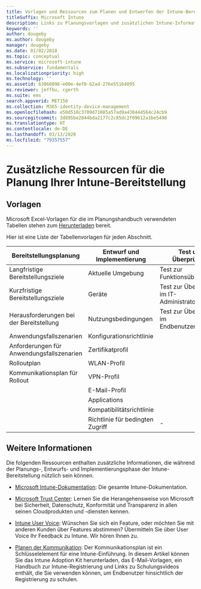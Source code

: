 ```yaml
---
title: Vorlagen und Ressourcen zum Planen und Entwerfen der Intune-Bereitstellung
titleSuffix: Microsoft Intune
description: Links zu Planungsvorlagen und zusätzlichen Intune-Informationen, die während der Planung und Realisierung der Microsoft Intune-Bereitstellung nützlich sein können.
keywords: ''
author: dougeby
ms.author: dougeby
manager: dougeby
ms.date: 01/02/2018
ms.topic: conceptual
ms.service: microsoft-intune
ms.subservice: fundamentals
ms.localizationpriority: high
ms.technology: ''
ms.assetid: 63060896-e00e-4ef0-b2ad-276e55164895
ms.reviewer: jeffbu, cgerth
ms.suite: ems
search.appverid: MET150
ms.collection: M365-identity-device-management
ms.openlocfilehash: e50d518c3709d71085a57ad9a430444564c24cb9
ms.sourcegitcommit: 3d895be2844bda2177c2c85dc2f09612a1be5490
ms.translationtype: HT
ms.contentlocale: de-DE
ms.lasthandoff: 03/13/2020
ms.locfileid: "79357557"
---
```

# <a name="additional-resources-for-planning-your-intune-deployment"></a>Zusätzliche Ressourcen für die Planung Ihrer Intune-Bereitstellung

## <a name="templates"></a>Vorlagen

Microsoft Excel-Vorlagen für die im Planungshandbuch verwendeten Tabellen stehen zum [Herunterladen](https://gallery.technet.microsoft.com/Intune-deployment-planning-fae156c2?redir=0) bereit.

Hier ist eine Liste der Tabellenvorlagen für jeden Abschnitt.

|Bereitstellungsplanung  |Entwurf und Implementierung   |Test und Überprüfung |
|-----|----- |------|
| Langfristige Bereitstellungsziele |Aktuelle Umgebung|Test zur Funktionsüberprüfung|
| Kurzfristige Bereitstellungsziele |Geräte|Test zur Überprüfung im IT-Administratorszenario|
| Herausforderungen bei der Bereitstellung |Nutzungsbedingungen|Test zur Überprüfung im Endbenutzerszenario|
| Anwendungsfallszenarien |Konfigurationsrichtlinie| |
| Anforderungen für Anwendungsfallszenarien |Zertifikatprofil| |
| Rolloutplan |WLAN-Profil| |
| Kommunikationsplan für Rollout|VPN-Profil| |
| |  E-Mail-Profil | |
| | Applications | |
| | Kompatibilitätsrichtlinie | |
| | Richtlinie für bedingten Zugriff|-|

## <a name="further-reading"></a>Weitere Informationen

Die folgenden Ressourcen enthalten zusätzliche Informationen, die während der Planungs-, Entwurfs- und Implementierungsphase der Intune-Bereitstellung nützlich sein können.

- [Microsoft Intune-Dokumentation](https://docs.microsoft.com/intune/): Die gesamte Intune-Dokumentation.

- [Microsoft Trust Center](https://www.microsoft.com/TrustCenter): Lernen Sie die Herangehensweise von Microsoft bei Sicherheit, Datenschutz, Konformität und Transparenz in allen seinen Cloudprodukten und -diensten kennen.

- [Intune User Voice](https://microsoftintune.uservoice.com/): Wünschen Sie sich ein Feature, oder möchten Sie mit anderen Kunden über Features abstimmen? Übermitteln Sie über User Voice Ihr Feedback zu Intune. Wir hören Ihnen zu.

- [Planen der Kommunikation](migration-guide-communication-plan.md): Der Kommunikationsplan ist ein Schlüsselelement für eine Intune-Einführung. In diesem Artikel können Sie das Intune Adoption Kit herunterladen, das E-Mail-Vorlagen, ein Handbuch zur Intune-Registrierung und Links zu Schulungsvideos enthält, die Sie verwenden können, um Endbenutzer hinsichtlich der Registrierung zu schulen.

